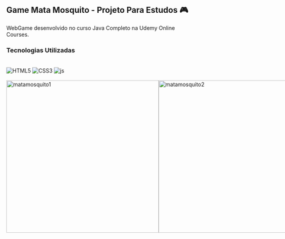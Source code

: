 ## Game Mata Mosquito - Projeto Para Estudos 🎮

WebGame desenvolvido no curso Java Completo na Udemy Online Courses.

### Tecnologias Utilizadas

<div style="display: inline_block"><br/>
    <img align="center" alt="HTML5"src="https://img.shields.io/badge/HTML5-E34F26?style=for-the-badge&logo=html5&logoColor=white"/>
    <img align="center" alt="CSS3"src="https://img.shields.io/badge/CSS3-1572B6?style=for-the-badge&logo=css3&logoColor=white"/>
    <img align="center" alt="js"src="https://img.shields.io/badge/JavaScript-F7DF1E?style=for-the-badge&logo=javascript&logoColor=black"/>
</div><br/>

<div style="display: flex"><br/>
<img align="center" alt="matamosquito1"src="https://github.com/muriloalvesx/Santiago-Piscinas/assets/153781890/bd004c75-e4e6-45e4-a9b3-054b10d78d2e" width="400px"/>
<img align="center" alt="matamosquito2"src="https://github.com/muriloalvesx/Santiago-Piscinas/assets/153781890/59f18e6f-c7f6-4826-b745-92015b37a57e" width="400px"/>
</div><br/>
